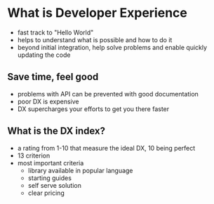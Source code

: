 # What is Developer Experience

- fast track to "Hello World"
- helps to understand what is possible and how to do it
- beyond initial integration, help solve problems and enable quickly updating the code

## Save time, feel good

- problems with API can be prevented with good documentation
- poor DX is expensive
- DX supercharges your efforts to get you there faster

## What is the DX index?

- a rating from 1-10 that measure the ideal DX, 10 being perfect
- 13 criterion
- most important criteria
  - library available in popular language
  - starting guides
  - self serve solution
  - clear pricing 